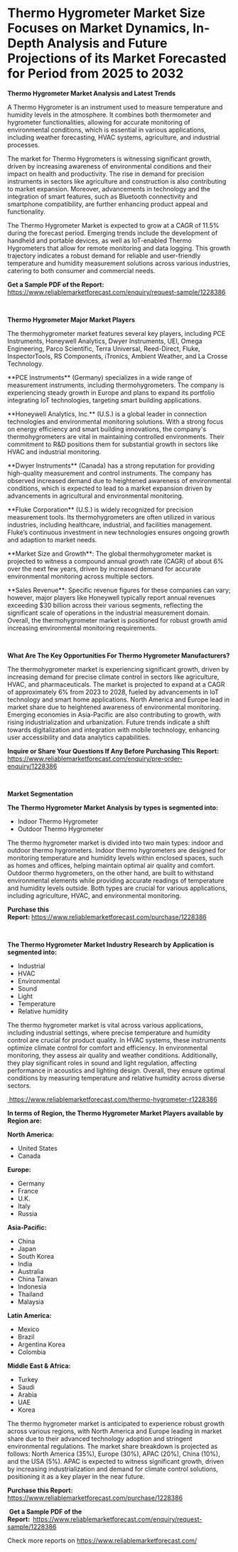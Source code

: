 <p><h1>Thermo Hygrometer Market Size Focuses on Market Dynamics, In-Depth Analysis and Future Projections of its Market Forecasted for Period from 2025 to 2032</h1></p><p><strong>Thermo Hygrometer Market Analysis and Latest Trends</strong></p>
<p><p>A Thermo Hygrometer is an instrument used to measure temperature and humidity levels in the atmosphere. It combines both thermometer and hygrometer functionalities, allowing for accurate monitoring of environmental conditions, which is essential in various applications, including weather forecasting, HVAC systems, agriculture, and industrial processes.</p><p>The market for Thermo Hygrometers is witnessing significant growth, driven by increasing awareness of environmental conditions and their impact on health and productivity. The rise in demand for precision instruments in sectors like agriculture and construction is also contributing to market expansion. Moreover, advancements in technology and the integration of smart features, such as Bluetooth connectivity and smartphone compatibility, are further enhancing product appeal and functionality.</p><p>The Thermo Hygrometer Market is expected to grow at a CAGR of 11.5% during the forecast period. Emerging trends include the development of handheld and portable devices, as well as IoT-enabled Thermo Hygrometers that allow for remote monitoring and data logging. This growth trajectory indicates a robust demand for reliable and user-friendly temperature and humidity measurement solutions across various industries, catering to both consumer and commercial needs.</p></p>
<p><strong>Get a Sample PDF of the Report:&nbsp;</strong> <a href="https://www.reliablemarketforecast.com/enquiry/request-sample/1228386?utm_campaign=2454&utm_medium=2&utm_source=Github&utm_content=ia&utm_term=18022025&utm_id=thermo-hygrometer">https://www.reliablemarketforecast.com/enquiry/request-sample/1228386</a></p>
<p>&nbsp;</p>
<p><strong>Thermo Hygrometer Major Market Players</strong></p>
<p><p>The thermohygrometer market features several key players, including PCE Instruments, Honeywell Analytics, Dwyer Instruments, UEI, Omega Engineering, Parco Scientific, Terra Universal, Reed-Direct, Fluke, InspectorTools, RS Components, iTronics, Ambient Weather, and La Crosse Technology. </p><p>**PCE Instruments** (Germany) specializes in a wide range of measurement instruments, including thermohygrometers. The company is experiencing steady growth in Europe and plans to expand its portfolio integrating IoT technologies, targeting smart building applications.</p><p>**Honeywell Analytics, Inc.** (U.S.) is a global leader in connection technologies and environmental monitoring solutions. With a strong focus on energy efficiency and smart building innovations, the company's thermohygrometers are vital in maintaining controlled environments. Their commitment to R&D positions them for substantial growth in sectors like HVAC and industrial monitoring.</p><p>**Dwyer Instruments** (Canada) has a strong reputation for providing high-quality measurement and control instruments. The company has observed increased demand due to heightened awareness of environmental conditions, which is expected to lead to a market expansion driven by advancements in agricultural and environmental monitoring.</p><p>**Fluke Corporation** (U.S.) is widely recognized for precision measurement tools. Its thermohygrometers are often utilized in various industries, including healthcare, industrial, and facilities management. Fluke’s continuous investment in new technologies ensures ongoing growth and adaption to market needs.</p><p>**Market Size and Growth**: The global thermohygrometer market is projected to witness a compound annual growth rate (CAGR) of about 6% over the next few years, driven by increased demand for accurate environmental monitoring across multiple sectors.</p><p>**Sales Revenue**: Specific revenue figures for these companies can vary; however, major players like Honeywell typically report annual revenues exceeding $30 billion across their various segments, reflecting the significant scale of operations in the industrial measurement domain. Overall, the thermohygrometer market is positioned for robust growth amid increasing environmental monitoring requirements.</p></p>
<p>&nbsp;</p>
<p><strong>What Are The Key Opportunities For Thermo Hygrometer Manufacturers?</strong></p>
<p><p>The thermohygrometer market is experiencing significant growth, driven by increasing demand for precise climate control in sectors like agriculture, HVAC, and pharmaceuticals. The market is projected to expand at a CAGR of approximately 6% from 2023 to 2028, fueled by advancements in IoT technology and smart home applications. North America and Europe lead in market share due to heightened awareness of environmental monitoring. Emerging economies in Asia-Pacific are also contributing to growth, with rising industrialization and urbanization. Future trends indicate a shift towards digitalization and integration with mobile technology, enhancing user accessibility and data analytics capabilities.</p></p>
<p><strong>Inquire or Share Your Questions If Any Before Purchasing This Report:</strong> <a href="https://www.reliablemarketforecast.com/enquiry/pre-order-enquiry/1228386?utm_campaign=2454&utm_medium=2&utm_source=Github&utm_content=ia&utm_term=18022025&utm_id=thermo-hygrometer">https://www.reliablemarketforecast.com/enquiry/pre-order-enquiry/1228386</a></p>
<p>&nbsp;</p>
<p><strong>Market Segmentation</strong></p>
<p><strong>The Thermo Hygrometer Market Analysis by types is segmented into:</strong></p>
<p><ul><li>Indoor Thermo Hygrometer</li><li>Outdoor Thermo Hygrometer</li></ul></p>
<p><p>The thermo hygrometer market is divided into two main types: indoor and outdoor thermo hygrometers. Indoor thermo hygrometers are designed for monitoring temperature and humidity levels within enclosed spaces, such as homes and offices, helping maintain optimal air quality and comfort. Outdoor thermo hygrometers, on the other hand, are built to withstand environmental elements while providing accurate readings of temperature and humidity levels outside. Both types are crucial for various applications, including agriculture, HVAC, and environmental monitoring.</p></p>
<p><strong>Purchase this Report:&nbsp;</strong><a href="https://www.reliablemarketforecast.com/purchase/1228386?utm_campaign=2454&utm_medium=2&utm_source=Github&utm_content=ia&utm_term=18022025&utm_id=thermo-hygrometer">https://www.reliablemarketforecast.com/purchase/1228386</a></p>
<p>&nbsp;</p>
<p><strong>The Thermo Hygrometer Market Industry Research by Application is segmented into:</strong></p>
<p><ul><li>Industrial</li><li>HVAC</li><li>Environmental</li><li>Sound</li><li>Light</li><li>Temperature</li><li>Relative humidity</li></ul></p>
<p><p>The thermo hygrometer market is vital across various applications, including industrial settings, where precise temperature and humidity control are crucial for product quality. In HVAC systems, these instruments optimize climate control for comfort and efficiency. In environmental monitoring, they assess air quality and weather conditions. Additionally, they play significant roles in sound and light regulation, affecting performance in acoustics and lighting design. Overall, they ensure optimal conditions by measuring temperature and relative humidity across diverse sectors.</p></p>
<p><a href="https://www.reliablemarketforecast.com/thermo-hygrometer-r1228386?utm_campaign=2454&utm_medium=2&utm_source=Github&utm_content=ia&utm_term=18022025&utm_id=thermo-hygrometer">&nbsp;https://www.reliablemarketforecast.com/thermo-hygrometer-r1228386</a></p>
<p><strong>In terms of Region, the Thermo Hygrometer Market Players available by Region are:</strong></p>
<p>
    <p> <strong> North America: </strong>
        <ul>
            <li>United States</li>
            <li>Canada</li>
        </ul>
        </p> 
    <p> <strong> Europe: </strong>
        <ul>
            <li>Germany</li>
            <li>France</li>
            <li>U.K.</li>
            <li>Italy</li>
            <li>Russia</li>
        </ul>
        </p> 
    <p> <strong> Asia-Pacific: </strong>
        <ul>
            <li>China</li>
            <li>Japan</li>
            <li>South Korea</li>
            <li>India</li>
            <li>Australia</li>
            <li>China Taiwan</li>
            <li>Indonesia</li>
            <li>Thailand</li>
            <li>Malaysia</li>
        </ul>
        </p> 
    <p> <strong> Latin America: </strong>
        <ul>
            <li>Mexico</li>
            <li>Brazil</li>
            <li>Argentina Korea</li>
            <li>Colombia</li>
        </ul>
        </p> 
    <p> <strong> Middle East & Africa: </strong>
        <ul>
            <li>Turkey</li>
            <li>Saudi</li>
            <li>Arabia</li>
            <li>UAE</li>
            <li>Korea</li>
        </ul>
    </p>
    </p>
<p><p>The thermo hygrometer market is anticipated to experience robust growth across various regions, with North America and Europe leading in market share due to their advanced technology adoption and stringent environmental regulations. The market share breakdown is projected as follows: North America (35%), Europe (30%), APAC (20%), China (10%), and the USA (5%). APAC is expected to witness significant growth, driven by increasing industrialization and demand for climate control solutions, positioning it as a key player in the near future.</p></p>
<p><strong>Purchase this Report: </strong><a href="https://www.reliablemarketforecast.com/purchase/1228386?utm_campaign=2454&utm_medium=2&utm_source=Github&utm_content=ia&utm_term=18022025&utm_id=thermo-hygrometer">https://www.reliablemarketforecast.com/purchase/1228386</a></p>
<p>&nbsp;<strong>Get a Sample PDF of the Report:&nbsp;&nbsp;</strong><a href="https://www.reliablemarketforecast.com/enquiry/request-sample/1228386?utm_campaign=2454&utm_medium=2&utm_source=Github&utm_content=ia&utm_term=18022025&utm_id=thermo-hygrometer">https://www.reliablemarketforecast.com/enquiry/request-sample/1228386</a></p>
<p><strong></strong></p>
<p>Check more reports on <a href="https://www.reliablemarketforecast.com/?utm_campaign=2454&utm_medium=2&utm_source=Github&utm_content=ia&utm_term=18022025&utm_id=thermo-hygrometer">https://www.reliablemarketforecast.com/</a></p>